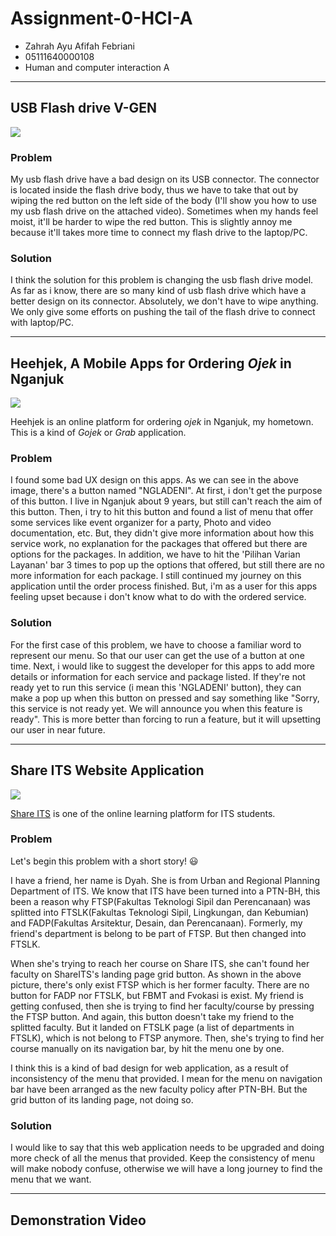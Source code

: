 # Assignment-0-HCI-A

* Zahrah Ayu Afifah Febriani
* 05111640000108
* Human and computer interaction A

---

## USB Flash drive V-GEN

![](https://github.com/hci-a-if-its-2019/assignment-0-zahraayafni/tree/master/assets/fd.JPG)

### Problem
My usb flash drive have a bad design on its USB connector. The connector is located inside the flash drive body, thus we have to take that out by wiping the red button on the left side of the body (I'll show you how to use my usb flash drive on the attached video). Sometimes when my hands feel moist, it'll be harder to wipe the red button. This is slightly annoy me because it'll takes more time to connect my flash drive to the laptop/PC. 

### Solution
I think the solution for this problem is changing the usb flash drive model. As far as i know, there are so many kind of usb flash drive which have a better design on its connector. Absolutely, we don't have to wipe anything. We only give some efforts on pushing the tail of the flash drive to connect with laptop/PC.

---

## Heehjek, A Mobile Apps for Ordering _Ojek_ in Nganjuk

![](https://github.com/hci-a-if-its-2019/assignment-0-zahraayafni/tree/master/assets/heehjek.jpg)

Heehjek is an online platform for ordering _ojek_ in Nganjuk, my hometown. This is a kind of _Gojek_ or _Grab_ application.

### Problem
I found some bad UX design on this apps. As we can see in the above image, there's a button named "NGLADENI". At first, i don't get the purpose of this button. I live in Nganjuk about 9 years, but still can't reach the aim of this button. Then, i try to hit this button and found a list of menu that offer some services like event organizer for a party, Photo and video documentation, etc. But, they didn't give more information about how this service work, no explanation for the packages that offered but there are options for the packages. In addition, we have to hit the 'Pilihan Varian Layanan' bar 3 times to pop up the options that offered, but still there are no more information for each package. I still continued my journey on this application until the order process finished. But, i'm as a user for this apps feeling upset because i don't know what to do with the ordered service. 

### Solution
For the first case of this problem, we have to choose a familiar word to represent our menu. So that our user can get the use of a button at one time. Next, i would like to suggest the developer for this apps to add more details or information for each service and package listed. If they're not ready yet to run this service (i mean this 'NGLADENI' button), they can make a pop up when this button on pressed and say something like "Sorry, this service is not ready yet. We will announce you when this feature is ready". This is more better than forcing to run a feature, but it will upsetting our user in near future.

---

## Share ITS Website Application

![](https://github.com/hci-a-if-its-2019/assignment-0-zahraayafni/tree/master/assets/shareits.JPG)

[Share ITS](http://share.its.ac.id/) is one of the online learning platform for ITS students. 

### Problem
Let's begin this problem with a short story! :smiley:

I have a friend, her name is Dyah. She is from Urban and Regional Planning Department of ITS. We know that ITS have been turned into a PTN-BH, this been a reason why FTSP(Fakultas Teknologi Sipil dan Perencanaan) was splitted into FTSLK(Fakultas Teknologi Sipil, Lingkungan, dan Kebumian) and FADP(Fakultas Arsitektur, Desain, dan Perencanaan). Formerly, my friend's department is belong to be part of FTSP. But then changed into FTSLK.

When she's trying to reach her course on Share ITS, she can't found her faculty on ShareITS's landing page grid button. As shown in the above picture, there's only exist FTSP which is her former faculty. There are no button for FADP nor FTSLK, but FBMT and Fvokasi is exist. My friend is getting confused, then she is trying to find her faculty/course by pressing the FTSP button. And again, this button doesn't take my friend to the splitted faculty. But it landed on FTSLK page (a list of departments in FTSLK), which is not belong to FTSP anymore. Then, she's trying to find her course manually on its navigation bar, by hit the menu one by one. 

I think this is a kind of bad design for web application, as a result of inconsistency of the menu that provided. I mean for the menu on navigation bar have been arranged as the new faculty policy after PTN-BH. But the grid button of its landing page, not doing so.

### Solution
I would like to say that this web application needs to be upgraded and doing more check of all the menus that provided. Keep the consistency of menu will make nobody confuse, otherwise we will have a long journey to find the menu that we want.

---

## Demonstration Video